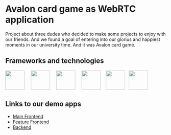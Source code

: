 # Avalon card game as WebRTC application

Project about three dudes who decided to make some projects to enjoy with our friends. And we found a goal of entering into our glorius and happiest moments in our university time. And it was Avalon card game. 

## Frameworks and technologies
<div>
<img src="https://icon.icepanel.io/Technology/svg/FastAPI.svg" height="60" /> &nbsp; &nbsp; <img src="https://icon.icepanel.io/Technology/svg/React.svg" height="60" /> &nbsp; &nbsp; 
<img src="https://icon.icepanel.io/Technology/svg/TypeScript.svg" height="60" /> &nbsp; &nbsp; <img src="https://icon.icepanel.io/Technology/svg/PostgresSQL.svg" height="60" /> &nbsp;&nbsp;
<img src="https://icon.icepanel.io/Technology/svg/SQLAlchemy.svg" height="60" /> &nbsp;&nbsp;<img src="https://icon.icepanel.io/Technology/svg/Docker.svg" height="60" />
</div>

## Links to our demo apps

 - [Main Frontend](https://avalon-card-game.vercel.app/)
 - [Feature Frontend](https://avalon-card-game-egor.vercel.app/)
 - [Backend](https://avalon-card-game.onrender.com/)
